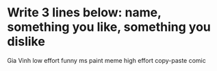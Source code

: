 # Write 3 lines below: name, something you like, something you dislike
Gia Vinh
low effort funny ms paint meme
high effort copy-paste comic